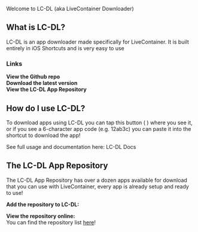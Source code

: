 Welcome to LC-DL (aka LiveContainer Downloader)

## What is LC-DL?
LC-DL is an app downloader made specifically for LiveContainer. It is built entirely in iOS Shortcuts and is very easy to use

### Links
**View the Github repo**  
**Download the latest version**  
**View the LC-DL App Repository**  

## How do I use LC-DL?
To download apps using LC-DL you can tap this button ( ) where you see it, or if you see a 6-character app code (e.g. 12ab3c) you can paste it into the shortcut to download the app!

See full usage and documentation here: LC-DL Docs

## The LC-DL App Repository
The LC-DL App Repository has over a dozen apps available for download that you can use with LiveContainer, every app is already setup and ready to use!

**Add the repository to LC-DL:**  

**View the repository online:**  
You can find the repository list [here](https://lc-dl.github.io/apps)!
